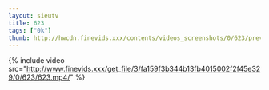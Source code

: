 ```yaml
--- 
layout: sieutv
title: 623
tags: ["0k"]
thumb: http://hwcdn.finevids.xxx/contents/videos_screenshots/0/623/preview.mp4.jpg
---
```

{% include video src="http://www.finevids.xxx/get_file/3/fa159f3b344b13fb4015002f2f45e329/0/623/623.mp4/" %} 
